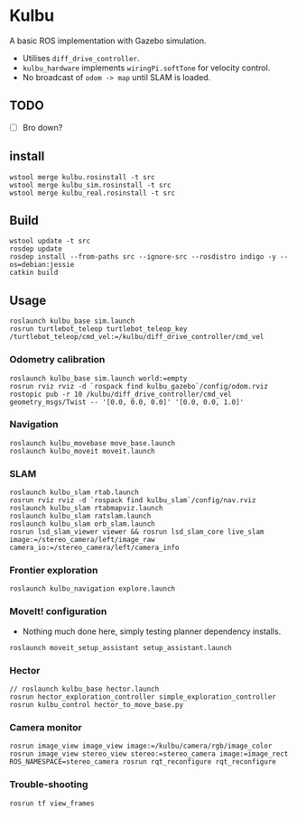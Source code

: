 # Kulbu

A basic ROS implementation with Gazebo simulation.

* Utilises `diff_drive_controller`.
* `kulbu_hardware` implements `wiringPi.softTone` for velocity control.
* No broadcast of `odom -> map` until SLAM is loaded.

## TODO

* [ ] Bro down?

## install

```
wstool merge kulbu.rosinstall -t src
wstool merge kulbu_sim.rosinstall -t src
wstool merge kulbu_real.rosinstall -t src
```

## Build

```
wstool update -t src
rosdep update
rosdep install --from-paths src --ignore-src --rosdistro indigo -y --os=debian:jessie
catkin build
```

## Usage

```
roslaunch kulbu_base sim.launch
rosrun turtlebot_teleop turtlebot_teleop_key /turtlebot_teleop/cmd_vel:=/kulbu/diff_drive_controller/cmd_vel
```

### Odometry calibration

```
roslaunch kulbu_base sim.launch world:=empty
rosrun rviz rviz -d `rospack find kulbu_gazebo`/config/odom.rviz
rostopic pub -r 10 /kulbu/diff_drive_controller/cmd_vel geometry_msgs/Twist -- '[0.0, 0.0, 0.0]' '[0.0, 0.0, 1.0]'
```

### Navigation

```
roslaunch kulbu_movebase move_base.launch
roslaunch kulbu_moveit moveit.launch
```

### SLAM

```
roslaunch kulbu_slam rtab.launch
rosrun rviz rviz -d `rospack find kulbu_slam`/config/nav.rviz
roslaunch kulbu_slam rtabmapviz.launch
roslaunch kulbu_slam ratslam.launch
roslaunch kulbu_slam orb_slam.launch
rosrun lsd_slam_viewer viewer && rosrun lsd_slam_core live_slam image:=/stereo_camera/left/image_raw camera_io:=/stereo_camera/left/camera_info
```

### Frontier exploration

```
roslaunch kulbu_navigation explore.launch
```

### MoveIt! configuration

* Nothing much done here, simply testing planner dependency installs.

```
roslaunch moveit_setup_assistant setup_assistant.launch
```

### Hector

```
// roslaunch kulbu_base hector.launch
rosrun hector_exploration_controller simple_exploration_controller
rosrun kulbu_control hector_to_move_base.py
```

### Camera monitor

```
rosrun image_view image_view image:=/kulbu/camera/rgb/image_color
rosrun image_view stereo_view stereo:=stereo_camera image:=image_rect
ROS_NAMESPACE=stereo_camera rosrun rqt_reconfigure rqt_reconfigure
```

### Trouble-shooting

```
rosrun tf view_frames
```
